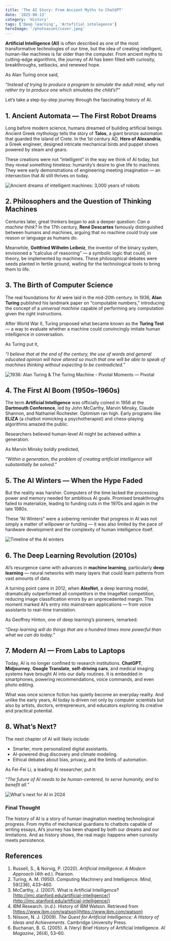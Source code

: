 ```yaml
---
title: 'The AI Story: From Ancient Myths to ChatGPT'
date: '2025-08-13'
category: 'History'
tags: ['Deep learning', 'Artefitial intelegence']
heroImage: '/photoasset/cover.jpeg'
---
```


**Artificial Intelligence (AI)** is often described as one of the most transformative technologies of our time, but the idea of creating intelligent, human-like machines is far older than the computer. From ancient myths to cutting-edge algorithms, the journey of AI has been filled with curiosity, breakthroughs, setbacks, and renewed hope.

As Alan Turing once said,

_“Instead of trying to produce a program to simulate the adult mind, why not rather try to produce one which simulates the child’s?”_

Let’s take a step-by-step journey through the fascinating history of AI.

## 1. Ancient Automata — The First Robot Dreams

Long before modern science, humans dreamed of building artificial beings. Ancient Greek mythology tells the story of **Talos**, a giant bronze automaton that guarded the island of Crete. In the 1st century AD, **Hero of Alexandria**, a Greek engineer, designed intricate mechanical birds and puppet shows powered by steam and gears.

These creations were not “intelligent” in the way we think of AI today, but they reveal something timeless: humanity’s desire to give life to machines. They were early demonstrations of engineering meeting imagination — an intersection that AI still thrives on today.

![Ancient dreams of intelligent machines: 3,000 years of robots](/photoasset/authomata.jpg)

## 2. Philosophers and the Question of Thinking Machines

Centuries later, great thinkers began to ask a deeper question: _Can a machine think?_ In the 17th century, **René Descartes** famously distinguished between humans and machines, arguing that no machine could truly use reason or language as humans do.

Meanwhile, **Gottfried Wilhelm Leibniz**, the inventor of the binary system, envisioned a “calculus of reasoning” — a symbolic logic that could, in theory, be implemented by machines. These philosophical debates were seeds planted in fertile ground, waiting for the technological tools to bring them to life.

## 3. The Birth of Computer Science

The real foundations for AI were laid in the mid-20th century. In 1936, **Alan Turing** published his landmark paper on “computable numbers,” introducing the concept of a _universal machine_ capable of performing any computation given the right instructions.

After World War II, Turing proposed what became known as the **Turing Test** — a way to evaluate whether a machine could convincingly imitate human intelligence in conversation.

As Turing put it,

_“I believe that at the end of the century, the use of words and general educated opinion will have altered so much that one will be able to speak of machines thinking without expecting to be contradicted.”_

![1936: Alan Turing & The Turing Machine - Pivotal Moments — Pivotal](/photoasset/alan.jpeg)

## 4. The First AI Boom (1950s–1960s)

The term **Artificial Intelligence** was officially coined in 1956 at the **Dartmouth Conference**, led by John McCarthy, Marvin Minsky, Claude Shannon, and Nathaniel Rochester. Optimism ran high. Early programs like **ELIZA** (a chatbot mimicking a psychotherapist) and chess-playing algorithms amazed the public.

Researchers believed human-level AI might be achieved within a generation.

As Marvin Minsky boldly predicted,

_“Within a generation, the problem of creating artificial intelligence will substantially be solved.”_

## 5. The AI Winters — When the Hype Faded

But the reality was harsher. Computers of the time lacked the processing power and memory needed for ambitious AI goals. Promised breakthroughs failed to materialize, leading to funding cuts in the 1970s and again in the late 1980s.

These “AI Winters” were a sobering reminder that progress in AI was not simply a matter of willpower or funding — it was also limited by the pace of hardware development and the complexity of human intelligence itself.

![Timeline of the AI winters](/photoasset/ai-winter.ppm)

## 6. The Deep Learning Revolution (2010s)

AI’s resurgence came with advances in **machine learning**, particularly **deep learning** — neural networks with many layers that could learn patterns from vast amounts of data.

A turning point came in 2012, when **AlexNet**, a deep learning model, dramatically outperformed all competitors in the ImageNet competition, reducing image classification errors by an unprecedented margin. This moment marked AI’s entry into mainstream applications — from voice assistants to real-time translation.

As Geoffrey Hinton, one of deep learning’s pioneers, remarked:

_“Deep learning will do things that are a hundred times more powerful than what we can do today.”_

## 7. Modern AI — From Labs to Laptops

Today, AI is no longer confined to research institutions. **ChatGPT**, **Midjourney**, **Google Translate**, **self-driving cars**, and medical imaging systems have brought AI into our daily routines. It is embedded in smartphones, powering recommendations, voice commands, and even photo editing.

What was once science fiction has quietly become an everyday reality. And unlike the early years, AI today is driven not only by computer scientists but also by artists, doctors, entrepreneurs, and educators exploring its creative and practical potential.

## 8. What’s Next?

The next chapter of AI will likely include:

- Smarter, more personalized digital assistants.
- AI-powered drug discovery and climate modeling.
- Ethical debates about bias, privacy, and the limits of automation.

As Fei-Fei Li, a leading AI researcher, put it:

_“The future of AI needs to be human-centered, to serve humanity, and to benefit all.”_

![What's next for AI in 2024](/photoasset/watch-ai.webp)

### Final Thought

The history of AI is a story of human imagination meeting technological progress. From myths of mechanical guardians to chatbots capable of writing essays, AI’s journey has been shaped by both our dreams and our limitations. And as history shows, the real magic happens when curiosity meets persistence.

## References

1. Russell, S., & Norvig, P. (2020). _Artificial Intelligence: A Modern Approach_ (4th ed.). Pearson.
2. Turing, A. M. (1950). Computing Machinery and Intelligence. _Mind_, 59(236), 433–460.
3. McCarthy, J. (2007). What is Artificial Intelligence? [http://jmc.stanford.edu/artificial-intelligence/](http://jmc.stanford.edu/artificial-intelligence/)
4. IBM Research. (n.d.). History of IBM Watson. Retrieved from [https://www.ibm.com/watson](https://www.ibm.com/watson)
5. Nilsson, N. J. (2009). _The Quest for Artificial Intelligence: A History of Ideas and Achievements_. Cambridge University Press.
6. Buchanan, B. G. (2005). A (Very) Brief History of Artificial Intelligence. _AI Magazine_, 26(4), 53–60.

